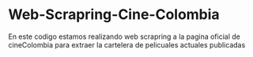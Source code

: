 # Web-Scrapring-Cine-Colombia
En este codigo estamos realizando web scrapring a la pagina oficial de cineColombia para extraer la cartelera de pelicuales actuales publicadas 
